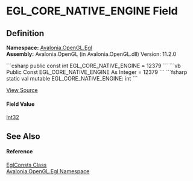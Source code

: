 # EGL_CORE_NATIVE_ENGINE Field




## Definition
**Namespace:** <a href="N_Avalonia_OpenGL_Egl">Avalonia.OpenGL.Egl</a>  
**Assembly:** Avalonia.OpenGL (in Avalonia.OpenGL.dll) Version: 11.2.0

<Tabs groupId="api-code-preview">
<TabItem value="csharp" label="C#">
```csharp
public const int EGL_CORE_NATIVE_ENGINE = 12379
```
</TabItem>
<TabItem value="vb" label="VB">
```vb
Public Const EGL_CORE_NATIVE_ENGINE As Integer = 12379
```
</TabItem>
<TabItem value="fsharp" label="F#">
```fsharp
static val mutable EGL_CORE_NATIVE_ENGINE: int
```
</TabItem>
</Tabs>



<a href="https://github.com/AvaloniaUI/Avalonia/tree/master/src/Avalonia.OpenGL/Egl/EglConsts.cs" title="View the source code">View Source</a>



#### Field Value
<a href="https://learn.microsoft.com/dotnet/api/system.int32" target="_blank" rel="noopener noreferrer">Int32</a>

## See Also


#### Reference
<a href="T_Avalonia_OpenGL_Egl_EglConsts">EglConsts Class</a>  
<a href="N_Avalonia_OpenGL_Egl">Avalonia.OpenGL.Egl Namespace</a>  
